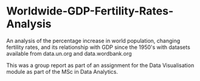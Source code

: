 # Worldwide-GDP-Fertility-Rates-Analysis
An analysis of the percentage increase in world population, changing fertility rates, and its relationship with GDP since the 1950's with datasets available from data.un.org and data.wordbank.org

This was a group report as part of an assignment for the Data Visualisation module as part of the MSc in Data Analytics. 


